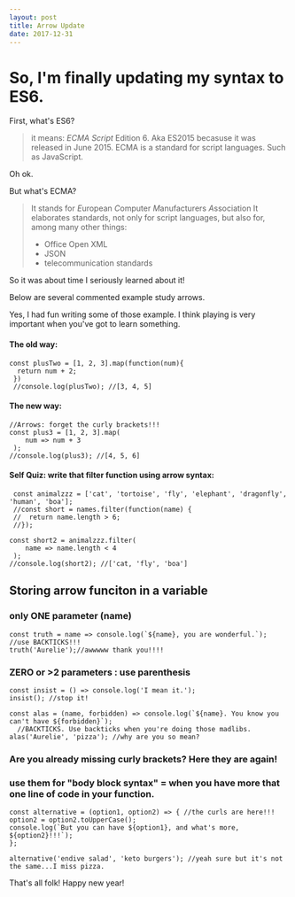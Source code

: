 ```yaml
---
layout: post
title: Arrow Update
date: 2017-12-31
---
```


# So, I'm finally updating my syntax to ES6.

First, what's ES6?

> it means: *ECMA Script* Edition 6. Aka ES2015 becasuse it was released in June 2015. 
> ECMA is a standard for script languages. Such as JavaScript.

Oh ok.

But what's ECMA?

> It stands for *E*uropean *C*omputer *M*anufacturers *A*ssociation
> It elaborates standards, not only for script languages, but also for, among many other things: 
> * Office Open XML
> * JSON
> * telecommunication standards


So it was about time I seriously learned about it!

Below are several commented example study arrows.

Yes, I had fun writing some of those example. I think playing is very important when you've got to learn something.

#### The old way:
    const plusTwo = [1, 2, 3].map(function(num){
      return num + 2;
     })
     //console.log(plusTwo); //[3, 4, 5]


#### The new way:

    //Arrows: forget the curly brackets!!!
    const plus3 = [1, 2, 3].map(
        num => num + 3
     );
    //console.log(plus3); //[4, 5, 6]


#### Self Quiz: write that filter function using arrow syntax: 
~~~~~~
 const animalzzz = ['cat', 'tortoise', 'fly', 'elephant', 'dragonfly', 'human', 'boa'];
 //const short = names.filter(function(name) {
 //  return name.length > 6;
 //});

const short2 = animalzzz.filter(
    name => name.length < 4
 );
//console.log(short2); //['cat, 'fly', 'boa']
~~~~~~

## Storing arrow funciton in a variable

### only ONE parameter (name)

    const truth = name => console.log(`${name}, you are wonderful.`); //use BACKTICKS!!!
    truth('Aurelie');//awwwww thank you!!!!

### ZERO or >2 parameters : use parenthesis

~~~~
const insist = () => console.log('I mean it.');
insist(); //stop it!

const alas = (name, forbidden) => console.log(`${name}. You know you can't have ${forbidden}`);
  //BACKTICKS. Use backticks when you're doing those madlibs.
alas('Aurelie', 'pizza'); //why are you so mean?
~~~~

### Are you already missing curly brackets? Here they are again!
### use them for "body block syntax" = when you have more that one line of code in your function.
   
    const alternative = (option1, option2) => { //the curls are here!!!
    option2 = option2.toUpperCase();
    console.log(`But you can have ${option1}, and what's more, ${option2}!!!`);
    };

    alternative('endive salad', 'keto burgers'); //yeah sure but it's not the same...I miss pizza.

That's all folk! Happy new year!

